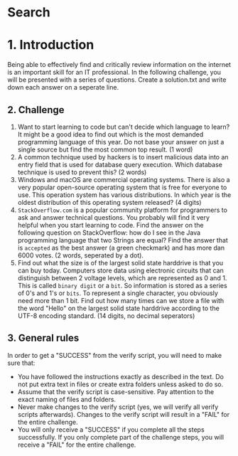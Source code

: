 # Search

# 1. Introduction

Being able to effectively find and critically review information on the internet is an important skill for an IT professional. In the following challenge, you will be presented with a series of questions. Create a solution.txt and write down each answer on a seperate line.

## 2. Challenge

1. Want to start learning to code but can't decide which language to learn? It might be a good idea to find out which is the most demanded programming language of this year. Do not base your answer on just a single source but find the most common top result. (1 word)
1. A common technique used by hackers is to insert malicious data into an entry field that is used for database query execution. Which database technique is used to prevent this? (2 words)
1. Windows and macOS are commercial operating systems. There is also a very popular open-source operating system that is free for everyone to use. This operation system has various distributions. In which year is the oldest distribution of this operating system released? (4 digits)
1. `StackOverflow.com` is a popular community platform for programmers to ask and answer technical questions. You probably will find it very helpful when you start learning to code. Find the answer on the following question on StackOverflow: how do I see in the Java programming language that two Strings are equal? Find the answer that is `accepted` as the best answer (a green checkmark) and has more dan 6000 votes. (2 words, seperated by a dot).
1. Find out what the size is of the largest solid state harddrive is that you can buy today. Computers store data using electronic circuits that can distinguish between 2 voltage levels, which are represented as 0 and 1. This is called `binary digit` or a `bit`. So information is stored as a series of 0's and 1's or `bits`. To represent a single character, you obviously need more than 1 bit. Find out how many times can we store a file with the word "Hello" on the largest solid state harddrive according to the UTF-8 encoding standard. (14 digits, no decimal seperators)

## 3. General rules

In order to get a "SUCCESS" from the verify script, you will need to make sure that:

-   You have followed the instructions exactly as described in the text. Do not put extra text in files or create extra folders unless asked to do so.
-   Assume that the verify script is case-sensitive. Pay attention to the exact naming of files and folders.
-   Never make changes to the verify script (yes, we will verify all verify scripts afterwards). Changes to the verify script will result in a "FAIL" for the entire challenge.
-   You will only receive a "SUCCESS" if you complete all the steps successfully. If you only complete part of the challenge steps, you will receive a "FAIL" for the entire challenge.
